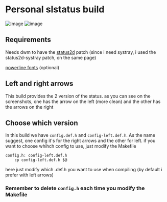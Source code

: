 Personal slstatus build
==========================
![image](https://user-images.githubusercontent.com/88878648/233835126-99284960-c52b-4ec7-bb1e-2d0ccb3be3e2.png)
![image](https://user-images.githubusercontent.com/88878648/233835353-17e18deb-4cc0-4c5a-aa2f-c7d41b557cce.png)

Requirements
------------
Needs dwm to have the [status2d](https://dwm.suckless.org/patches/status2d/) patch (since i need systray, i used the status2d-systray patch, on the same page)

[powerline fonts](https://github.com/powerline/fonts) (optional)

Left and right arrows
------------
This build provides the 2 version of the status. as you can see on the screenshots, one has the arrow on the left (more clean) and the other has the arrows on the right

Choose which version
------------
In this build we have `config.def.h` and `config-left.def.h`. As the name suggest, one config it's for the right arrows and the other for left.
if you want to choose whihch config to use, just modify the Makefile

```make
config.h: config-left.def.h
	cp config-left.def.h $@
```
here just modify which .def.h you want to use when compiling (by default i prefer with left arrows)

### Remember to delete `config.h` each time you modify the Makefile
